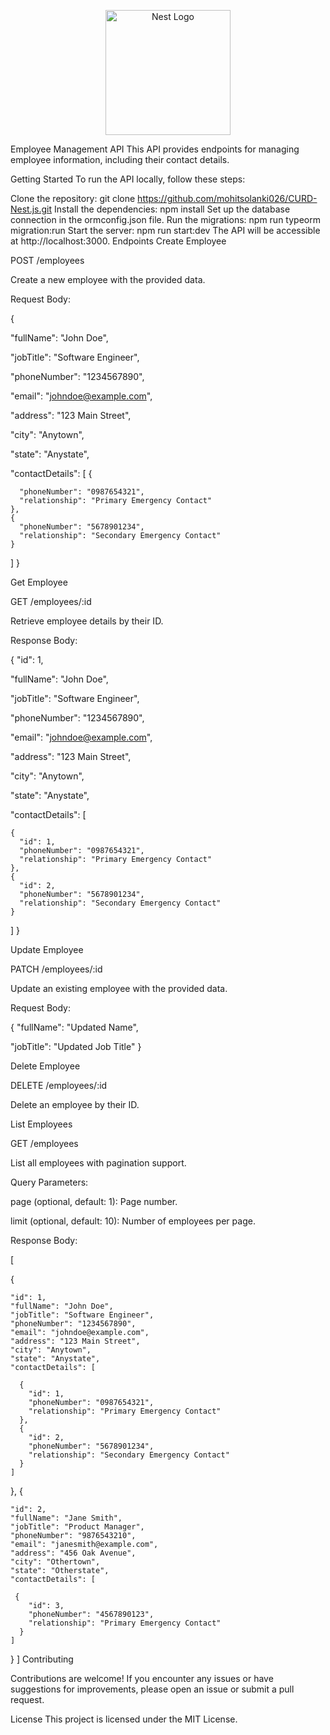 <p align="center">
  <a href="http://nestjs.com/" target="blank"><img src="https://nestjs.com/img/logo-small.svg" width="200" alt="Nest Logo" /></a>
</p>

[circleci-image]: https://img.shields.io/circleci/build/github/nestjs/nest/master?token=abc123def456
[circleci-url]: https://circleci.com/gh/nestjs/nest

Employee Management API
This API provides endpoints for managing employee information, including their contact details.

Getting Started
To run the API locally, follow these steps:

Clone the repository: git clone https://github.com/mohitsolanki026/CURD-Nest.js.git
Install the dependencies: npm install
Set up the database connection in the ormconfig.json file.
Run the migrations: npm run typeorm migration:run
Start the server: npm run start:dev
The API will be accessible at http://localhost:3000.
Endpoints
Create Employee

POST /employees

Create a new employee with the provided data.

Request Body:

{

  "fullName": "John Doe",
  
  "jobTitle": "Software Engineer",
  
  "phoneNumber": "1234567890",
  
  "email": "johndoe@example.com",
  
  "address": "123 Main Street",
  
  "city": "Anytown",
  
  "state": "Anystate",
  
  "contactDetails": [
    {
    
      "phoneNumber": "0987654321",
      "relationship": "Primary Emergency Contact"
    },
    {
      "phoneNumber": "5678901234",
      "relationship": "Secondary Emergency Contact"
    }
  ]
}

Get Employee

GET /employees/:id

Retrieve employee details by their ID.

Response Body:

{
  "id": 1,
  
  "fullName": "John Doe",
  
  "jobTitle": "Software Engineer",
  
  "phoneNumber": "1234567890",
  
  "email": "johndoe@example.com",
  
  "address": "123 Main Street",
  
  "city": "Anytown",
  
  "state": "Anystate",
  
  "contactDetails": [
  
    {
      "id": 1,
      "phoneNumber": "0987654321",
      "relationship": "Primary Emergency Contact"
    },
    {
      "id": 2,
      "phoneNumber": "5678901234",
      "relationship": "Secondary Emergency Contact"
    }
  ]
}

Update Employee

PATCH /employees/:id

Update an existing employee with the provided data.

Request Body:

{
  "fullName": "Updated Name",
  
  "jobTitle": "Updated Job Title"
}

Delete Employee

DELETE /employees/:id

Delete an employee by their ID.

List Employees

GET /employees

List all employees with pagination support.

Query Parameters:

page (optional, default: 1): Page number.

limit (optional, default: 10): Number of employees per page.

Response Body:

[

  {
  
    "id": 1,
    "fullName": "John Doe",
    "jobTitle": "Software Engineer",
    "phoneNumber": "1234567890",
    "email": "johndoe@example.com",
    "address": "123 Main Street",
    "city": "Anytown",
    "state": "Anystate",
    "contactDetails": [
    
      {
        "id": 1,
        "phoneNumber": "0987654321",
        "relationship": "Primary Emergency Contact"
      },
      {
        "id": 2,
        "phoneNumber": "5678901234",
        "relationship": "Secondary Emergency Contact"
      }
    ]
  },
  {
  
    "id": 2,
    "fullName": "Jane Smith",
    "jobTitle": "Product Manager",
    "phoneNumber": "9876543210",
    "email": "janesmith@example.com",
    "address": "456 Oak Avenue",
    "city": "Othertown",
    "state": "Otherstate",
    "contactDetails": [
    
     {
        "id": 3,
        "phoneNumber": "4567890123",
        "relationship": "Primary Emergency Contact"
      }
    ]
  }
]
Contributing

Contributions are welcome! If you encounter any issues or have suggestions for improvements, please open an issue or submit a pull request.

License
This project is licensed under the MIT License.





